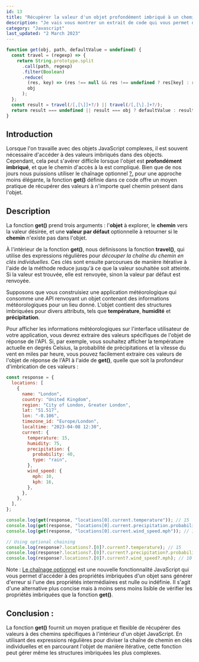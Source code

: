 ```yaml
---
id: 13
title: "Récupérer la valeur d'un objet profondément imbriqué à un chemin spécifié"
description: "Je vais vous montrer un extrait de code qui vous permet de récupérer la valeur à chemin spécifié dans objet. Il utilise des expressions régulières (regex) pour transformer le paramètre path en clés individuelles, puis parcourt l'objet de manière itérative jusqu'à ce qu'il atteigne la valeur souhaitée."
category: "Javascript"
last_updated: "2 March 2023"
---
```


```javascript
function get(obj, path, defaultValue = undefined) {
  const travel = (regexp) => {
    return String.prototype.split
      .call(path, regexp)
      .filter(Boolean)
      .reduce(
        (res, key) => (res !== null && res !== undefined ? res[key] : res),
        obj
      );
  };
  const result = travel(/[,[\]]+?/) || travel(/[,[\].]+?/);
  return result === undefined || result === obj ? defaultValue : result;
}
```

## Introduction

Lorsque l'on travaille avec des objets JavaScript complexes, il est souvent nécessaire d'accéder à des valeurs imbriqués dans des objects. Cependant, cela peut s'avérer difficile lorsque l'objet est **profondément imbriqué**, et que le chemin d'accès à la est compliqué. Bien que de nos jours nous puissions utiliser le chaînage optionnel [?.](https://developer.mozilla.org/en-US/docs/Web/JavaScript/Reference/Operators/Optional_chaining) pour une approche moins élégante, la fonction **get()** définie dans ce code offre un moyen pratique de récupérer des valeurs à n'importe quel chemin présent dans l'objet.

## Description

La fonction **get()** prend trois arguments : l'**objet** à explorer, le **chemin** vers la valeur désirée, et une **valeur par défaut** optionnelle à retourner si le **chemin** n'existe pas dans l'objet.

À l'intérieur de la fonction **get()**, nous définissons la fonction **travel()**, qui utilise des expressions régulières pour _découper la chaîne du chemin en clés individuelles_. Ces clés sont ensuite parcourues de manière itérative à l'aide de la méthode reduce jusqu'à ce que la valeur souhaitée soit atteinte. Si la valeur est trouvée, elle est renvoyée, sinon la valeur par défaut est renvoyée.

Supposons que vous construisiez une application météorologique qui consomme une API renvoyant un objet contenant des informations météorologiques pour un lieu donné. L'objet contient des structures imbriquées pour divers attributs, tels que **température**, **humidité** et **précipitation**.

Pour afficher les informations météorologiques sur l'interface utilisateur de votre application, vous devrez extraire des valeurs spécifiques de l'objet de réponse de l'API. Si, par exemple, vous souhaitez afficher la température actuelle en degrés Celsius, la probabilité de précipitations et la vitesse du vent en miles par heure, vous pouvez facilement extraire ces valeurs de l'objet de réponse de l'API à l'aide de **get()**, quelle que soit la profondeur d'imbrication de ces valeurs :

```javascript
const response = {
  locations: [
    {
      name: "London",
      country: "United Kingdom",
      region: "City of London, Greater London",
      lat: "51.517",
      lon: "-0.106",
      timezone_id: "Europe/London",
      localtime: "2023-04-08 12:30",
      current: {
        temperature: 15,
        humidity: 75,
        precipitation: {
          probability: 40,
          type: "rain",
        },
        wind_speed: {
          mph: 10,
          kph: 16,
        },
      },
    },
  ],
};

console.log(get(response, "locations[0].current.temperature")); // 15
console.log(get(response, "locations[0].current.precipitation.probability")); // 40
console.log(get(response, "locations[0].current.wind_speed.mph")); // 10

// Using optional chaining
console.log(response?.locations?.[0]?.current?.temperature); // 15
console.log(response?.locations?.[0]?.current?.precipitation?.probability); // 40
console.log(response?.locations?.[0]?.current?.wind_speed?.mph); // 10
```

Note : [Le chaînage optionnel](https://developer.mozilla.org/en-US/docs/Web/JavaScript/Reference/Operators/Optional_chaining) est une nouvelle fonctionnalité JavaScript qui vous permet d'accéder à des propriétés imbriquées d'un objet sans générer d'erreur si l'une des propriétés intermédiaires est nulle ou indéfinie. Il s'agit d'une alternative plus concise mais à moins sens moins lisible de vérifier les propriétés imbriquées que la fonction **get()**.

## Conclusion :

La fonction **get()** fournit un moyen pratique et flexible de récupérer des valeurs à des chemins spécifiques à l'intérieur d'un objet JavaScript. En utilisant des expressions régulières pour diviser la chaîne de chemin en clés individuelles et en parcourant l'objet de manière itérative, cette fonction peut gérer même les structures imbriquées les plus complexes.
